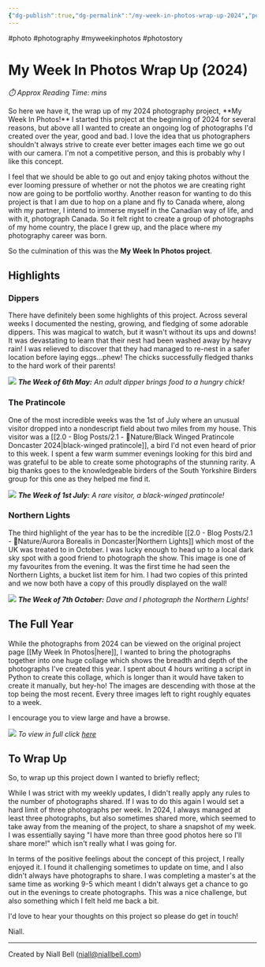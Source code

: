 ```yaml
---
{"dg-publish":true,"dg-permalink":"/my-week-in-photos-wrap-up-2024","permalink":"/my-week-in-photos-wrap-up-2024/","title":"My Week In Photos Wrap Up","hide":true,"tags":["photo","photography","myweekinphotos","photostory"],"noteIcon":"1","created":"2024-12-30T23:19:23.076+00:00","updated":"2024-12-31T00:15:28.036+00:00"}
---
```


#photo #photography #myweekinphotos #photostory 
# My Week In Photos Wrap Up (2024)
<p id="reading-time" style="font-style: italic;">⏱️ Approx Reading Time:  <span id="inserted-text"></span> mins</p>So here we have it, the wrap up of my 2024 photography project, **My Week In Photos!** I started this project at the beginning of 2024 for several reasons, but above all I wanted to create an ongoing log of photographs I'd created over the year, good and bad. I love the idea that us photographers shouldn't always strive to create ever better images each time we go out with our camera. I'm not a competitive person, and this is probably why I like this concept.

I feel that we should be able to go out and enjoy taking photos without the ever looming pressure of whether or not the photos we are creating right now are going to be portfolio worthy. Another reason for wanting to do this project is that I am due to hop on a plane and fly to Canada where, along with my partner, I intend to immerse myself in the Canadian way of life, and with it, photograph Canada. So it felt right to create a group of photographs of my home country, the place I grew up, and the place where my photography career was born.

So the culmination of this was the **My Week In Photos project**. 

## Highlights

### Dippers

There have definitely been some highlights of this project. Across several weeks I documented the nesting, growing, and fledging of some adorable dippers. This was magical to watch, but it wasn't without its ups and downs! It was devastating to learn that their nest had been washed away by heavy rain! I was relieved to discover that they had managed to re-nest in a safer location before laying eggs...phew! The chicks successfully fledged thanks to the hard work of their parents!

![](https://i.imgur.com/28al9Ob.jpeg)
_**The Week of 6th May:** An adult dipper brings food to a hungry chick!_

### The Pratincole

One of the most incredible weeks was the 1st of July where an unusual visitor dropped into a nondescript field about two miles from my house. This visitor was a [[2.0 - Blog Posts/2.1 - 🌱Nature/Black Winged Pratincole Doncaster 2024\|black-winged pratincole]], a bird I'd not even heard of prior to this week. I spent a few warm summer evenings looking for this bird and was grateful to be able to create some photographs of the stunning rarity. A big thanks goes to the knowledgeable birders of the South Yorkshire Birders group for this one as they helped me find it.

![](https://i.imgur.com/29y6xnU.jpeg)
_**The Week of 1st July:** A rare visitor, a black-winged pratincole!_

### Northern Lights

The third highlight of the year has to be the incredible [[2.0 - Blog Posts/2.1 - 🌱Nature/Aurora Borealis in Doncaster\|Northern Lights]] which most of the UK was treated to in October. I was lucky enough to head up to a local dark sky spot with a good friend to photograph the show. This image is one of my favourites from the evening. It was the first time he had seen the Northern Lights, a bucket list item for him. I had two copies of this printed and we now both have a copy of this proudly displayed on the wall!

![](https://i.imgur.com/vUt5zpH.jpeg)
_**The Week of 7th October:** Dave and I photograph the Northern Lights!_

## The Full Year

While the photographs from 2024 can be viewed on the original project page [[My Week In Photos\|here]], I wanted to bring the photographs together into one huge collage which shows the breadth and depth of the photographs I've created this year. I spent about 4 hours writing a script in Python to create this collage, which is longer than it would have taken to create it manually, but hey-ho! The images are descending with those at the top being the most recent. Every three images left to right roughly equates to a week.

I encourage you to view large and have a browse.

![](https://i.imgur.com/OdNkF2B.jpeg)
_To view in full click [here](https://i.imgur.com/OdNkF2B.jpeg)_

## To Wrap Up

So, to wrap up this project down I wanted to briefly reflect;

While I was strict with my weekly updates, I didn't really apply any rules to the number of photographs shared. If I was to do this again I would set a hard limit of three photographs per week. In 2024, I always managed at least three photographs, but also sometimes shared more, which seemed to take away from the meaning of the project, to share a snapshot of my week. I was essentially saying "I have more than three good photos here so I'll share more!" which isn't really what I was going for.

In terms of the positive feelings about the concept of this project, I really enjoyed it. I found it challenging sometimes to update on time, and I also didn't always have photographs to share. I was completing a master's at the same time as working 9-5 which meant I didn't always get a chance to go out in the evenings to create photographs. This was a nice challenge, but also something which I felt held me back a bit.

I'd love to hear your thoughts on this project so please do get in touch!

Niall.

---
Created by Niall Bell (niall@niallbell.com)